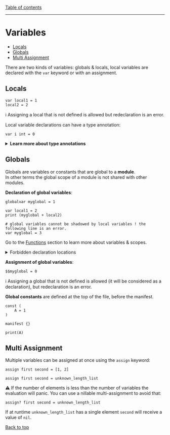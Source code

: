 [Table of contents](./language.md)

---

# Variables

- [Locals](#locals)
- [Globals](#globals)
- [Multi Assignment](#multi-assignment)


There are two kinds of variables: globals & locals, local variables are declared
with the `var` keyword or with an assignment.

## Locals

```
var local1 = 1
local2 = 2
```

ℹ️ Assigning a local that is not defined is allowed but redeclaration is an
error.

Local variable declarations can have a type annotation:

```
var i int = 0
```

<details>

**<summary>Learn more about type annotations</summary>**

Type annotations are just [patterns](./patterns.md) with no leading `%` required.
The following declarations are valid:

```
var i int = 0
var i %int = 0

var object %{} = {}
var object {} = {}

var object %{a: int} = {}
var object {a: int} = {}
```

</details>

## Globals

Globals are variables or constants that are global to a **module**.\
In other terms the global scope of a module is not shared with other modules.

**Declaration of global variables**:

```
globalvar myglobal = 1

var local1 = 2
print (myglobal + local2)

# global variables cannot be shadowed by local variables ! the following line is an error.
var myglobal = 3
```

Go to the [Functions](./functions.md) section to learn more about variables &
scopes.


<details>

<summary>Forbidden declaration locations</summary>

Global variables can only be declared at the top level before any function declaration, and before any function call to a function declared further below.

```
# ok
globalvar a = {a: 1}

fn f(){}

# not allowed: the definition is after a function declaration.
globalvar b = {a: 1}
```

</details>



**Assignment of global variables**:

```
$$myglobal = 0
```

ℹ️ Assigning a global that is not defined is allowed (it will be considered as a declaration), but redeclaration is an
error.

**Global constants** are defined at the top of the file, before the manifest.

```
const (
    A = 1
)

manifest {}

print(A)
```

## Multi Assignment

Multiple variables can be assigned at once using the `assign` keyword:

```
assign first second = [1, 2]

assign first second = unknown_length_list
```

⚠️ If the number of elements is less than the number of variables the evaluation
will panic. You can use a nillable multi-assignment to avoid that:

```
assign? first second = unknown_length_list
```

If at runtime `unknown_length_list` has a single element `second` will receive a
value of `nil`.

[Back to top](#variables)
